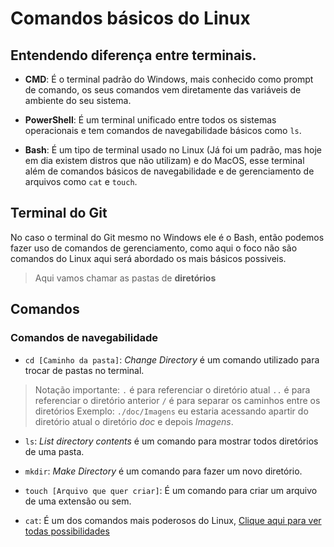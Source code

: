 # Comandos básicos do Linux

## Entendendo diferença entre terminais.

- **CMD**: É o terminal padrão do Windows, mais conhecido como prompt de comando, os seus comandos vem diretamente das variáveis de ambiente do seu sistema.

- **PowerShell**: É um terminal unificado entre todos os sistemas operacionais e tem comandos de navegabilidade básicos como `ls`.

- **Bash**: É um tipo de terminal usado no Linux (Já foi um padrão, mas hoje em dia existem distros que não utilizam) e do MacOS, esse terminal além de comandos básicos de navegabilidade e de gerenciamento de arquivos como `cat` e `touch`.

## Terminal do Git

No caso o terminal do Git mesmo no Windows ele é o Bash, então podemos fazer uso de comandos de gerenciamento, como aqui o foco não são comandos do Linux aqui será abordado os mais básicos possiveis.

> Aqui vamos chamar as pastas de **diretórios**

## Comandos

### Comandos de navegabilidade

- `cd [Caminho da pasta]`: *Change Directory* é um comando utilizado para trocar de pastas no terminal.

> Notação importante:
> `.` é para referenciar o diretório atual
> `..` é para referenciar o diretório anterior
> `/` é para separar os caminhos entre os diretórios
> Exemplo:
> `./doc/Imagens` eu estaria acessando apartir do diretório atual o diretório *doc* e depois *Imagens*.

- `ls`: *List directory contents* é um comando para mostrar todos diretórios de uma pasta.

- `mkdir`: *Make Directory* é um comando para fazer um novo diretório.

- `touch [Arquivo que quer criar]`: É um comando para criar um arquivo de uma extensão ou sem.

- `cat`: É um dos comandos mais poderosos do Linux, [Clique aqui para ver todas possibilidades](https://www.hostgator.com.br/blog/cat-linux-aplicacoes-e-utilizacao/)
